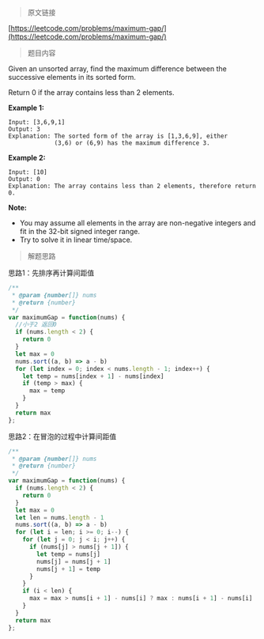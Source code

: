 > 原文链接

[https://leetcode.com/problems/maximum-gap/](https://leetcode.com/problems/maximum-gap/)
> 题目内容

Given an unsorted array, find the maximum difference between the successive elements in its sorted form.

Return 0 if the array contains less than 2 elements.

**Example 1:**
```
Input: [3,6,9,1]
Output: 3
Explanation: The sorted form of the array is [1,3,6,9], either
             (3,6) or (6,9) has the maximum difference 3.
```
             
**Example 2:**
```
Input: [10]
Output: 0
Explanation: The array contains less than 2 elements, therefore return 0.
```

**Note:**

- You may assume all elements in the array are non-negative integers and fit in the 32-bit signed integer range.
- Try to solve it in linear time/space.

> 解题思路

思路1：先排序再计算间距值
```js
/**
 * @param {number[]} nums
 * @return {number}
 */
var maximumGap = function(nums) {
  //小于2 返回0
  if (nums.length < 2) {
    return 0
  }
  let max = 0
  nums.sort((a, b) => a - b)
  for (let index = 0; index < nums.length - 1; index++) {
    let temp = nums[index + 1] - nums[index]
    if (temp > max) {
      max = temp
    }
  }
  return max
};
```

思路2：在冒泡的过程中计算间距值

```js
/**
 * @param {number[]} nums
 * @return {number}
 */
var maximumGap = function(nums) {
  if (nums.length < 2) {
    return 0
  }
  let max = 0
  let len = nums.length - 1
  nums.sort((a, b) => a - b)
  for (let i = len; i >= 0; i--) {
    for (let j = 0; j < i; j++) {
      if (nums[j] > nums[j + 1]) {
        let temp = nums[j]
        nums[j] = nums[j + 1]
        nums[j + 1] = temp
      }
    }
    if (i < len) {
      max = max > nums[i + 1] - nums[i] ? max : nums[i + 1] - nums[i]
    }
  }
  return max
};
```